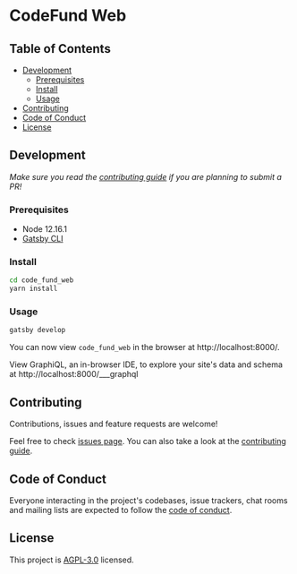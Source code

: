 # CodeFund Web

## Table of Contents

- [Development](#development)
  - [Prerequisites](#prerequisites)
  - [Install](#install)
  - [Usage](#usage)
- [Contributing](#contributing)
- [Code of Conduct](#code-of-conduct)
- [License](#license)

## Development

_Make sure you read the [contributing guide](https://github.com/gitcoin/code_fund_web/blob/master/CONTRIBUTING.md) if you are planning to submit a PR!_

### Prerequisites

- Node 12.16.1
- [Gatsby CLI](https://www.gatsbyjs.org/docs/)

### Install

```sh
cd code_fund_web
yarn install
```

### Usage

```sh
gatsby develop
```

You can now view `code_fund_web` in the browser at http://localhost:8000/.

View GraphiQL, an in-browser IDE, to explore your site's data and schema at http://localhost:8000/___graphql

## Contributing

Contributions, issues and feature requests are welcome!

Feel free to check [issues page](https://github.com/gitcoin/code_fund_web/issues). You can also take a look at the [contributing guide](https://github.com/gitcoin/code_fund_web/blob/master/CONTRIBUTING.md).

## Code of Conduct

Everyone interacting in the project's codebases, issue trackers, chat rooms and mailing lists are expected to follow the [code of conduct](https://github.com/andrewmcodes/pruner/blob/master/CODE_OF_CONDUCT.md).

## License

This project is [AGPL-3.0](https://github.com/gitcoin/code_fund_web/blob/master/LICENSE) licensed.
